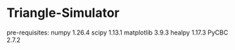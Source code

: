 # Triangle-Simulator
pre-requisites: 
numpy               1.26.4
scipy               1.13.1
matplotlib          3.9.3
healpy              1.17.3
PyCBC               2.7.2